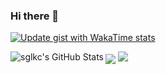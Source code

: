 ### Hi there 👋

[![Update gist with WakaTime stats](https://github.com/zengjiapei3000/waka-box/actions/workflows/schedule.yml/badge.svg)](https://github.com/zengjiapei3000/waka-box/actions/workflows/schedule.yml)

<p align="center">
</p>

<img align=center src='https://github.githubassets.com/images/mona-whisper.gif'/>

<!--
<p>
  <a href="https://github.com/zengjiapei3000?tab=followers"><img src="https://img.shields.io/github/followers/zengjiapei3000?style=social"></a>
</p>
-->

<img align="left" alt="sglkc's GitHub Stats" src="https://github-readme-stats.vercel.app/api/top-langs/?username=sglkc&layout=compact&langs_count=6&theme=tokyonight&border_color=30363d">
<img src="https://github-readme-stats.vercel.app/api?username=zengjiapei3000&show_icons=true&theme=prussian" />
<!--![github contribution grid snake animation](https://raw.githubusercontent.com/zengjiapei3000/zengjiapei3000/output/github-contribution-grid-snake.svg)
-->

<!--
**zengjiapei3000/zengjiapei3000** is a ✨ _special_ ✨ repository because its `README.md` (this file) appears on your GitHub profile.

Here are some ideas to get you started:

- 🔭 I’m currently working on ...
- 🌱 I’m currently learning ...
- 👯 I’m looking to collaborate on ...
- 🤔 I’m looking for help with ...
- 💬 Ask me about ...
- 📫 How to reach me: ...
- 😄 Pronouns: ...
- ⚡ Fun fact: ...
-->
